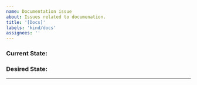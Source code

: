 ```yaml
---
name: Documentation issue
about: Issues related to documenation.
title: '[Docs]'
labels: 'kind/docs'
assignees: ''
---
```

### Current State:


### Desired State:

---